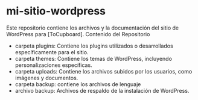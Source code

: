 # mi-sitio-wordpress

Este repositorio contiene los archivos y la documentación del sitio de WordPress para [ToCupboard].
Contenido del Repositorio

- carpeta plugins: Contiene los plugins utilizados o desarrollados específicamente para el sitio.
- carpeta themes: Contiene los temas de WordPress, incluyendo personalizaciones específicas.
- carpeta uploads: Contiene los archivos subidos por los usuarios, como imágenes y documentos.
- carpeta backup: contiene los archivos de lenguaje
- archivo backup: Archivos de respaldo de la instalación de WordPress.
